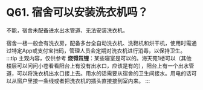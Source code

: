 # Q61. 宿舍可以安装洗衣机吗？

不能，宿舍未配备进水出水管道、无法安装洗衣机。

宿舍一楼一般会有洗衣房，配备多台全自动洗衣机、洗鞋机和烘干机，使用时需通过特定App或支付宝扫码，管理人员会定期对洗衣机进行消毒，以保持卫生。
:::tip 主观内容，仅供参考
**烧锝氘锂**：某些寝室是可以的。海天苑1楼可以（其他楼层可以问问小苍看看阳台上有没有出水口，应该是有的），阳台上有一个出水管道，可以将洗衣机出水口接上去。用水的话需要从宿舍的卫生间接水。用电的话可以从窗户里接一条线或者把洗衣机的插头直接接到室内来。
:::